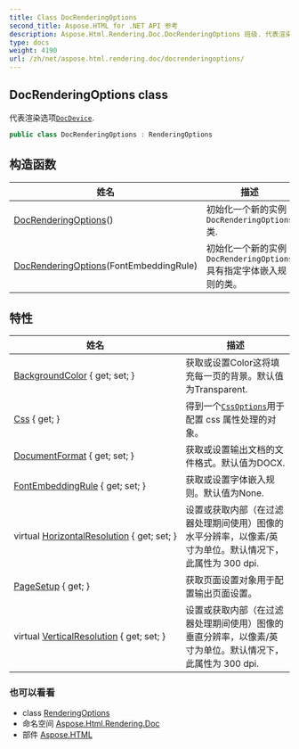 ```yaml
---
title: Class DocRenderingOptions
second_title: Aspose.HTML for .NET API 参考
description: Aspose.Html.Rendering.Doc.DocRenderingOptions 班级. 代表渲染选项DocDevice.
type: docs
weight: 4190
url: /zh/net/aspose.html.rendering.doc/docrenderingoptions/
---
```

## DocRenderingOptions class

代表渲染选项[`DocDevice`](../docdevice/).

```csharp
public class DocRenderingOptions : RenderingOptions
```

## 构造函数

| 姓名 | 描述 |
| --- | --- |
| [DocRenderingOptions](docrenderingoptions/#constructor)() | 初始化一个新的实例`DocRenderingOptions`类. |
| [DocRenderingOptions](docrenderingoptions/#constructor_1)(FontEmbeddingRule) | 初始化一个新的实例`DocRenderingOptions`具有指定字体嵌入规则的类。 |

## 特性

| 姓名 | 描述 |
| --- | --- |
| [BackgroundColor](../../aspose.html.rendering/renderingoptions/backgroundcolor/) { get; set; } | 获取或设置Color这将填充每一页的背景。默认值为Transparent. |
| [Css](../../aspose.html.rendering/renderingoptions/css/) { get; } | 得到一个[`CssOptions`](../../aspose.html.rendering/cssoptions/)用于配置 css 属性处理的对象。 |
| [DocumentFormat](../../aspose.html.rendering.doc/docrenderingoptions/documentformat/) { get; set; } | 获取或设置输出文档的文件格式。默认值为DOCX. |
| [FontEmbeddingRule](../../aspose.html.rendering.doc/docrenderingoptions/fontembeddingrule/) { get; set; } | 获取或设置字体嵌入规则。默认值为None. |
| virtual [HorizontalResolution](../../aspose.html.rendering/renderingoptions/horizontalresolution/) { get; set; } | 设置或获取内部（在过滤器处理期间使用）图像的水平分辨率，以像素/英寸为单位。默认情况下，此属性为 300 dpi. |
| [PageSetup](../../aspose.html.rendering/renderingoptions/pagesetup/) { get; } | 获取页面设置对象用于配置输出页面设置。 |
| virtual [VerticalResolution](../../aspose.html.rendering/renderingoptions/verticalresolution/) { get; set; } | 设置或获取内部（在过滤器处理期间使用）图像的垂直分辨率，以像素/英寸为单位。默认情况下，此属性为 300 dpi. |

### 也可以看看

* class [RenderingOptions](../../aspose.html.rendering/renderingoptions/)
* 命名空间 [Aspose.Html.Rendering.Doc](../../aspose.html.rendering.doc/)
* 部件 [Aspose.HTML](../../)


